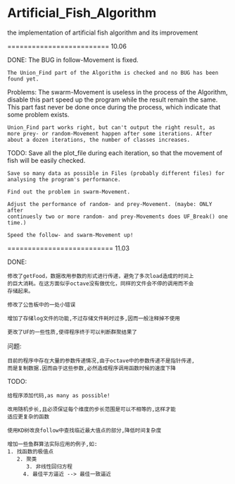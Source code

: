 Artificial_Fish_Algorithm
=========================

the implementation of artificial fish algorithm and its improvement

=========================
10.06

DONE:
	The BUG in follow-Movement is fixed.

	The Union_Find part of the Algorithm is checked and no BUG has been
	found yet.

Problems:
	The swarm-Movement is useless in the process of the Algorithm, disable
	this part speed up the program while the result remain the same. This
	part fast never be done once during the process, which indicate that
	some problem exists.

	Union_Find part works right, but can't output the right result, as
	more prey- or random-Movement happen after some iterations. After
	about a dozen iterations, the number of classes increases.

TODO:
	Save all the plot_file during each iteration, so that the movement of
	fish will be easily checked.

	Save so many data as possible in Files (probably different files) for
	analysing the program's performance.

	Find out the problem in swarm-Movement.

	Adjust the performance of random- and prey-Movement. (maybe: ONLY after
	continuesly two or more random- and prey-Movements does UF_Break() one 
	time.)

	Speed the follow- and swarm-Movement up!
	
==========================
11.03

DONE:

	修改了getFood，数据改用参数的形式进行传递，避免了多次load造成的时间上
	的巨大消耗。在这方面似乎octave没有做优化，同样的文件会不停的调用而不会
	存储起来。

	修改了公告板中的一处小错误

	增加了存储log文件的功能,不过存储文件耗时过多,因而一般注释掉不使用

	更改了UF的一些性质,使得程序终于可以判断群聚结果了

问题:

	目前的程序中存在大量的参数传递情况,由于octave中的参数传递不是指针传递,
	而是复制数据.因而由于这些参数,必然造成程序调用函数时候的速度下降

	
TODO:

	给程序添加代码,as many as possible!
	
	改用随机步长,且必须保证每个维度的步长范围是可以不相等的,这样才能
	适应更复杂的函数

	使用KD树改良follow中查找临近最大值点的部分,降低时间复杂度

	增加一些鱼群算法实际应用的例子,如:
	1. 找函数的极值点
	   2. 聚类
	      3. 非线性回归方程
		 4. 最佳平方逼近 --> 最佳一致逼近

